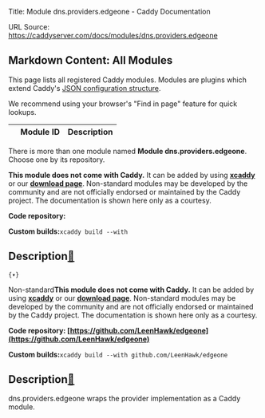 Title: Module dns.providers.edgeone - Caddy Documentation

URL Source: https://caddyserver.com/docs/modules/dns.providers.edgeone

Markdown Content:
All Modules
-----------

This page lists all registered Caddy modules. Modules are plugins which extend Caddy's [JSON configuration structure](https://caddyserver.com/docs/json/).

We recommend using your browser's "Find in page" feature for quick lookups.

|  | Module ID | Description |
| --- | --- | --- |

There is more than one module named **Module dns.providers.edgeone**. Choose one by its repository.

**This module does not come with Caddy.** It can be added by using **[xcaddy](https://caddyserver.com/docs/build#xcaddy)** or our **[download page](https://caddyserver.com/download)**. Non-standard modules may be developed by the community and are not officially endorsed or maintained by the Caddy project. The documentation is shown here only as a courtesy.

**Code repository:**

**Custom builds:**`xcaddy build --with`

Description[🔗](https://caddyserver.com/docs/modules/dns.providers.edgeone#docs "Direct link")
----------------------------------------------------------------------------------------------

`{▾}`

Non-standard**This module does not come with Caddy.** It can be added by using **[xcaddy](https://caddyserver.com/docs/build#xcaddy)** or our **[download page](https://caddyserver.com/download)**. Non-standard modules may be developed by the community and are not officially endorsed or maintained by the Caddy project. The documentation is shown here only as a courtesy.

**Code repository: [https://github.com/LeenHawk/edgeone](https://github.com/LeenHawk/edgeone)**

**Custom builds:**`xcaddy build --with github.com/LeenHawk/edgeone`

Description[🔗](https://caddyserver.com/docs/modules/dns.providers.edgeone#docs "Direct link")
----------------------------------------------------------------------------------------------

dns.providers.edgeone wraps the provider implementation as a Caddy module.
